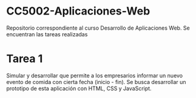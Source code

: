 # CC5002-Aplicaciones-Web

Repositorio correspondiente al curso Desarrollo de Aplicaciones Web. Se encuentran las tareas realizadas

# Tarea 1

Simular y desarrollar que permite a los empresarios informar un nuevo evento de comida con cierta fecha (inicio - fin). Se busca desarrollar un prototipo de esta aplicación con HTML, CSS y JavaScript.
